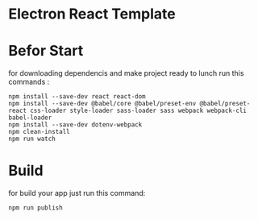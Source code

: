 # Electron React Template


# Befor Start
for downloading dependencis and make project ready to lunch run this commands : 

````
npm install --save-dev react react-dom
npm install --save-dev @babel/core @babel/preset-env @babel/preset-react css-loader style-loader sass-loader sass webpack webpack-cli babel-loader
npm install --save-dev dotenv-webpack
npm clean-install
npm run watch
````

# Build

for build your app just run this command:
````
npm run publish
````

